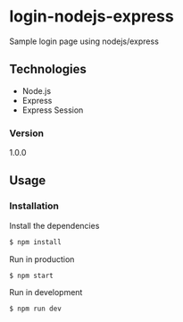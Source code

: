 # login-nodejs-express

Sample login page using nodejs/express

## Technologies
* Node.js
* Express
* Express Session

### Version
1.0.0

## Usage


### Installation

Install the dependencies

```sh
$ npm install
```
Run in production

```sh
$ npm start
```
Run in development

```sh
$ npm run dev
```
